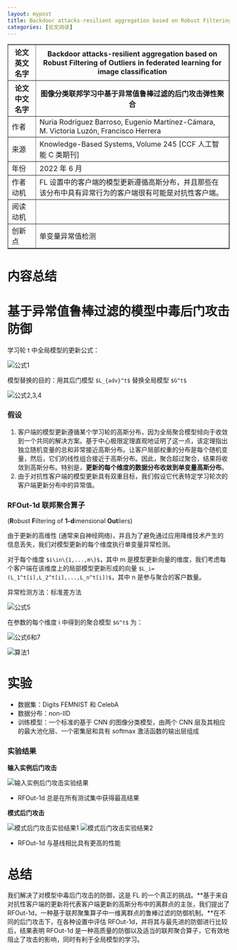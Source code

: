 ```yaml
---
layout: mypost
title: Backdoor attacks-resilient aggregation based on Robust Filtering of Outliers in federated learning for image classification
categories: [论文阅读]
---
```


<table border="1">
    <tr>
        <th>论文英文名字</th>
        <th>Backdoor attacks-resilient aggregation based on Robust Filtering of Outliers in federated learning for image classification</th>
    </tr>
    <tr>
        <th>论文中文名字</th>
        <th>图像分类联邦学习中基于异常值鲁棒过滤的后门攻击弹性聚合</th>
    </tr>
    <tr>
        <td>作者</td>
        <td>Nuria Rodríguez Barroso, Eugenio Martínez-Cámara, M. Victoria Luzón, Francisco Herrera</td>
    </tr>
    <tr>
        <td>来源</td>
        <td>Knowledge-Based Systems, Volume 245 [CCF 人工智能 C 类期刊]</td>
    </tr>
    <tr>
        <td>年份</td>
        <td>2022 年 6 月</td>
    </tr>
    <tr>
        <td>作者动机</td>
        <td>FL 设置中的客户端的模型更新遵循高斯分布，并且那些在该分布中具有异常行为的客户端很有可能是对抗性客户端。</td>
    </tr>
    <tr>
        <td>阅读动机</td>
        <td></td>
    </tr>
    <tr>
        <td>创新点</td>
        <td>单变量异常值检测</td>
    </tr>
</table>

# 内容总结

# 基于异常值鲁棒过滤的模型中毒后门攻击防御

学习轮 t 中全局模型的更新公式：

![公式1](公式1.png)

模型替换的目的：用其后门模型 `$L_{adv}^t$` 替换全局模型 `$G^t$`

![公式2,3,4](公式2,3,4.png)

### 假设

1. 客户端的模型更新遵循某个学习轮的高斯分布，因为全局聚合模型倾向于收敛到一个共同的解决方案。基于中心极限定理直观地证明了这一点，该定理指出独立随机变量的总和非常接近高斯分布。让客户局部权重的分布是每个随机变量，然后，它们的线性组合接近于高斯分布。因此，聚合超过聚合，结果将收敛到高斯分布。特别是，**更新的每个维度的数据分布收敛到单变量高斯分布**。
2. 由于对抗性客户端的模型更新具有双重目标，我们假设它代表特定学习轮次的客户端更新分布中的异常值。

### RFOut-1d 联邦聚合算子

(**R**obust **F**iltering of **1-d**imensional **Out**liers)

由于更新的高维性 (通常来自神经网络)，并且为了避免通过应用降维技术产生的信息丢失，我们对模型更新的每个维度执行单变量异常检测。

对于每个维度 `$i\in\{1,...,m\}$`，其中 m 是模型更新向量的维度，我们考虑每个客户端在该维度上的局部模型更新形成的向量 `$L_i=(L_1^t[i],L_2^t[i],...,L_n^t[i])$`，其中 n 是参与聚合的客户数量。

异常检测方法：标准差方法

![公式5](公式5.png)

在参数的每个维度 i 中得到的聚合模型 `$G^t$` 为：

![公式6和7](公式6和7.png)

![算法1](算法1.png)

# 实验

+ 数据集：Digits FEMNIST 和 CelebA
+ 数据分布：non-IID
+ 训练模型：一个标准的基于 CNN 的图像分类模型，由两个 CNN 层及其相应的最大池化层、一个密集层和具有 softmax 激活函数的输出层组成

### 实验结果

**输入实例后门攻击**

![输入实例后门攻击实验结果](输入实例后门攻击实验结果.png)

+ RFOut-1d 总是在所有测试集中获得最高结果

**模式后门攻击**

![模式后门攻击实验结果1](模式后门攻击实验结果1.png)
![模式后门攻击实验结果2](模式后门攻击实验结果2.png)

+ RFOut-1d 与基线相比具有更高的性能

# 总结

我们解决了对模型中毒后门攻击的防御，这是 FL 的一个真正的挑战。**基于来自对抗性客户端的更新将代表客户端更新的高斯分布中的离群点的主张，我们提出了 RFOut-1d，一种基于联邦聚集算子中一维离群点的鲁棒过滤的防御机制。**在不同的后门攻击下，在各种设置中评估 RFOut-1d，并将其与最先进的防御进行比较后，结果表明 RFOut-1d 是一种高质量的防御以及适当的联邦聚合算子，它有效地阻止了攻击的影响，同时有利于全局模型的学习。